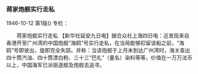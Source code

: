### 蒋家炮舰实行走私

1946-10-12
第1版()
专栏：

　　蒋家炮舰实行走私
    【新华社延安九日电】据合众社上海四日电：近发现来自香港开至广州湾的中国炮舰“海鸥”号实行走私，在当局能够扣留该船之前，“海鸥”号即驶出，旋即完全失踪。并称：当该炮舰于上月末到达广州湾时，海关查出四十筒汽油、四十筒漂白粉、三十三“巴礼”（量名）染料等等，价值在一万万法币以上，中国海军已派驱逐舰及炮舰去追寻。
